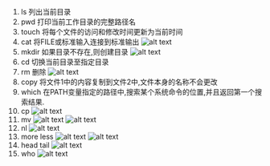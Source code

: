 1. ls 列出当前目录
2. pwd 打印当前工作目录的完整路径名
3. touch 将每个文件的访问和修改时间更新为当前时间
4. cat 将FILE或标准输入连接到标准输出
![alt text](image-8.png)
5. mkdir 如果目录不存在,则创建目录
![alt text](image-3.png)
6. cd 切换当前目录至指定目录
7. rm 删除
![alt text](image-5.png)
8. copy 将文件1中的内容复制到文件2中,文件本身的名称不会更改
9.  which 在PATH变量指定的路径中,搜索某个系统命令的位置,并且返回第一个搜索结果.
10.  cp
![alt text](image-4.png)
11.  mv
![alt text](image-6.png)
![alt text](image-7.png)
12. nl
![alt text](image-9.png)
13. more less
![alt text](image-10.png)
![alt text](image-11.png)
14. head tail
![alt text](image-12.png)
15. who
![alt text](image-13.png)